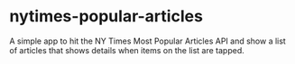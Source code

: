 # nytimes-popular-articles
A simple app to hit the NY Times Most Popular Articles API and show a list of articles that shows details when items on the list are tapped.
